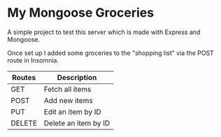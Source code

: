 # My Mongoose Groceries

A simple project to test this server which is made with Express and Mongoose.

Once set up I added some groceries to the "shopping list" via the POST route in Insomnia.

| **Routes**          | **Description**          |
|---------------------|----------------------|
| GET                 | Fetch all items      |
| POST                | Add new items        |
| PUT                 | Edit an item by ID   |
| DELETE              | Delete an item by ID |

